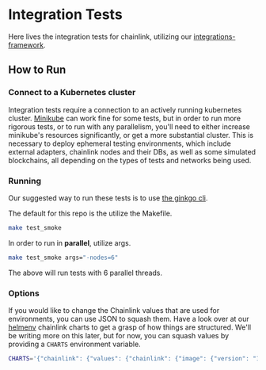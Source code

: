 # Integration Tests

Here lives the integration tests for chainlink, utilizing our [integrations-framework](https://github.com/smartcontractkit/integrations-framework).

## How to Run

### Connect to a Kubernetes cluster

Integration tests require a connection to an actively running kubernetes cluster. [Minikube](https://minikube.sigs.k8s.io/docs/start/)
can work fine for some tests, but in order to run more rigorous tests, or to run with any parallelism, you'll need to either
increase minikube's resources significantly, or get a more substantial cluster.
This is necessary to deploy ephemeral testing environments, which include external adapters, chainlink nodes and their DBs,
as well as some simulated blockchains, all depending on the types of tests and networks being used.

### Running

Our suggested way to run these tests is to use [the ginkgo cli](https://onsi.github.io/ginkgo/#the-ginkgo-cli).

The default for this repo is the utilize the Makefile.

```sh
make test_smoke
```

In order to run in **parallel**, utilize args.

```sh
make test_smoke args="-nodes=6"
```

The above will run tests with 6 parallel threads.

### Options

If you would like to change the Chainlink values that are used for environments, you can use JSON to squash them. Have a look over at our [helmenv](https://github.com/smartcontractkit/helmenv/) chainlink charts to get a grasp of how things are structured. We'll be writing more on this later, but for now, you can squash values by providing a `CHARTS` environment variable.

```sh
CHARTS='{"chainlink": {"values": {"chainlink": {"image": {"version": "1.0.1"}}}}}' make test_smoke args="-nodes=6"
```
